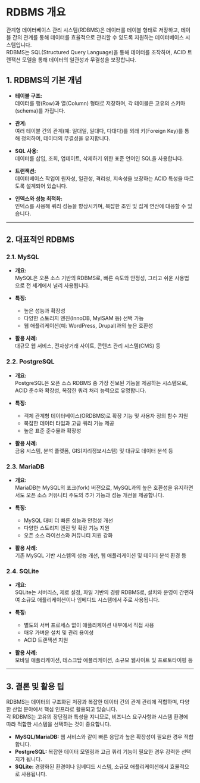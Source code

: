 # RDBMS 개요

관계형 데이터베이스 관리 시스템(RDBMS)은 데이터를 테이블 형태로 저장하고, 테이블 간의 관계를 통해 데이터를 효율적으로 관리할 수 있도록 지원하는 데이터베이스 시스템입니다.  
RDBMS는 SQL(Structured Query Language)을 통해 데이터를 조작하며, ACID 트랜잭션 모델을 통해 데이터의 일관성과 무결성을 보장합니다.

## 1. RDBMS의 기본 개념

- **테이블 구조:**  
  데이터를 행(Row)과 열(Column) 형태로 저장하며, 각 테이블은 고유의 스키마(schema)를 가집니다.
  
- **관계:**  
  여러 테이블 간의 관계(예: 일대일, 일대다, 다대다)를 외래 키(Foreign Key)를 통해 정의하여, 데이터의 무결성을 유지합니다.
  
- **SQL 사용:**  
  데이터를 삽입, 조회, 업데이트, 삭제하기 위한 표준 언어인 SQL을 사용합니다.
  
- **트랜잭션:**  
  데이터베이스 작업이 원자성, 일관성, 격리성, 지속성을 보장하는 ACID 특성을 따르도록 설계되어 있습니다.

- **인덱스와 성능 최적화:**  
  인덱스를 사용해 쿼리 성능을 향상시키며, 복잡한 조인 및 집계 연산에 대응할 수 있습니다.

---

## 2. 대표적인 RDBMS

### 2.1. MySQL

- **개요:**  
  MySQL은 오픈 소스 기반의 RDBMS로, 빠른 속도와 안정성, 그리고 쉬운 사용법으로 전 세계에서 널리 사용됩니다.
  
- **특징:**  
  - 높은 성능과 확장성  
  - 다양한 스토리지 엔진(InnoDB, MyISAM 등) 선택 가능  
  - 웹 애플리케이션(예: WordPress, Drupal)과의 높은 호환성

- **활용 사례:**  
  대규모 웹 서비스, 전자상거래 사이트, 콘텐츠 관리 시스템(CMS) 등

### 2.2. PostgreSQL

- **개요:**  
  PostgreSQL은 오픈 소스 RDBMS 중 가장 진보된 기능을 제공하는 시스템으로, ACID 준수와 확장성, 복잡한 쿼리 처리 능력으로 유명합니다.
  
- **특징:**  
  - 객체 관계형 데이터베이스(ORDBMS)로 확장 기능 및 사용자 정의 함수 지원  
  - 복잡한 데이터 타입과 고급 쿼리 기능 제공  
  - 높은 표준 준수율과 확장성

- **활용 사례:**  
  금융 시스템, 분석 플랫폼, GIS(지리정보시스템) 및 대규모 데이터 분석 등

### 2.3. MariaDB

- **개요:**  
  MariaDB는 MySQL의 포크(fork) 버전으로, MySQL과의 높은 호환성을 유지하면서도 오픈 소스 커뮤니티 주도의 추가 기능과 성능 개선을 제공합니다.
  
- **특징:**  
  - MySQL 대비 더 빠른 성능과 안정성 개선  
  - 다양한 스토리지 엔진 및 확장 기능 지원  
  - 오픈 소스 라이선스와 커뮤니티 지원 강화

- **활용 사례:**  
  기존 MySQL 기반 시스템의 성능 개선, 웹 애플리케이션 및 데이터 분석 환경 등

### 2.4. SQLite

- **개요:**  
  SQLite는 서버리스, 제로 설정, 파일 기반의 경량 RDBMS로, 설치와 운영이 간편하여 소규모 애플리케이션이나 임베디드 시스템에서 주로 사용됩니다.
  
- **특징:**  
  - 별도의 서버 프로세스 없이 애플리케이션 내부에서 직접 사용  
  - 매우 가벼운 설치 및 관리 용이성  
  - ACID 트랜잭션 지원

- **활용 사례:**  
  모바일 애플리케이션, 데스크탑 애플리케이션, 소규모 웹사이트 및 프로토타이핑 등

---

## 3. 결론 및 활용 팁

RDBMS는 데이터의 구조화된 저장과 복잡한 데이터 간의 관계 관리에 적합하며, 다양한 산업 분야에서 핵심 인프라로 활용되고 있습니다.  
각 RDBMS는 고유의 장단점과 특성을 지니므로, 비즈니스 요구사항과 시스템 환경에 따라 적합한 시스템을 선택하는 것이 중요합니다.

- **MySQL/MariaDB:** 웹 서비스와 같이 빠른 응답과 높은 확장성이 필요한 경우 적합합니다.
- **PostgreSQL:** 복잡한 데이터 모델링과 고급 쿼리 기능이 필요한 경우 강력한 선택지가 됩니다.
- **SQLite:** 경량화된 환경이나 임베디드 시스템, 소규모 애플리케이션에서 효율적으로 사용됩니다.